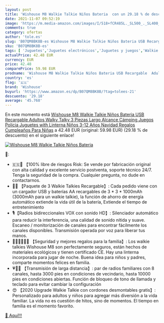 ```yaml
---
layout: post
title: 'Wishouse M8 Walkie Talkie Niños Bateria  con un 29.18 % de descuento'
date: 2021-11-07 09:52:19
image: 'https://m.media-amazon.com/images/I/518+fCR485L._SL500_._SL400_.jpg'
comments: true
category: ofertas
author: 'tole.es'
slug: 'B07QM8BK8B-es Wishouse M8 Walkie Talkie Niños Bateria USB Recargable...'
sku: 'B07QM8BK8B-es'
tags: [ 'Juguetes','Juguetes electrónicos','Juguetes y juegos','Walkie Talkies para niños','navidad','wishouse', ]
actualPrice: 42.48 EUR
currency: EUR
price: 42.48
comparePrice: 59.98 EUR
prodname: 'Wishouse M8 Walkie Talkie Niños Bateria USB Recargable  Adultos Walky Talky 3 Piezas Largo Alcance  Cámping Juegos Policia Juguetes with Linterna  Niños 3-12 Años Navidad Regalos Cumpleaños Para Niñas'
country: 'es'
flag: '🇪🇸'
brand: 'Wishouse'
buyurl: 'https://www.amazon.es/dp/B07QM8BK8B/?tag=tolees-21'
descuento: '29.18'
average: '45.768'
---
```


En este momento está [Wishouse M8 Walkie Talkie Niños Bateria USB Recargable  Adultos Walky Talky 3 Piezas Largo Alcance  Cámping Juegos Policia Juguetes with Linterna  Niños 3-12 Años Navidad Regalos Cumpleaños Para Niñas](https://www.amazon.es/dp/B07QM8BK8B/?tag=tolees-21) a 42.48 EUR (original: 59.98 EUR) (29.18 %  de descuento) en el siguiente enlace!

[![Wishouse M8 Walkie Talkie Niños Bateria ](https://m.media-amazon.com/images/I/518+fCR485L._SL500_._SL400_.jpg)](https://www.amazon.es/dp/B07QM8BK8B/?tag=tolees-21)

🔎:

- 🇪🇸💝 【100% libre de riesgos Risk: Se vende por fabricación original con alta calidad y excelente servicio postventa, soporte técnico 24/7. Tenga la seguridad de la compra. Cualquier pregunta, no dude en contactarnos.
- 🔋🔌 【Paquete de 3 Walkie Talkies Recargable】: Cada pedido viene con un cargador USB y baterías AA recargables de 3 * 3 * 1000mAh (3000mAh para un walkie talkie), la función de ahorro de energía automático extiende la vida útil de la batería, Extiende el tiempo de entretenimiento
- 🎙【Radios bidireccionales VOX con sonido HD】: Silenciador automático para reducir la interferencia, una calidad de sonido nítida y suave. Escaneo / monitorización de canales para encontrar fácilmente los canales disponibles. Transmisión operada por voz para liberar tus manos.
- 🎁👨‍👩‍👧‍👦🎁 【Seguridad y mejores regalos para la familia】: Los walkie talkies Wishouse M8 son perfectamente seguros, están hechos de materiales ecológicos y tienen certificado CE. Hay una linterna incorporada para jugar de noche. Buena idea para niños y padres, comparte momentos felices en familia.
- 💗💚💙 【Transmisión de larga distancia】: par de radios familiares con 8 canales, hasta 3000 pies en condiciones de vecindario, hasta 10000 pies en condiciones abiertas. Función de bloqueo de tono de llamada y teclado para evitar cambiar la configuración
- 😍 【2020 Upgrade Walkie Talkie con cordones desmontables gratis】: Personalizado para adultos y niños para agregar más diversión a la vida familiar. La vida no es cuestión de hitos, sino de momentos. El tiempo en familia es el momento favorito.

[🛒 Aquí!!!](https://www.amazon.es/dp/B07QM8BK8B/?tag=tolees-21)
